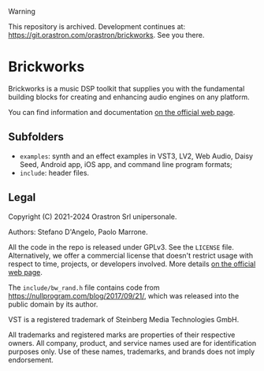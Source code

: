 > [!WARNING]
> This repository is archived. Development continues at: https://git.orastron.com/orastron/brickworks. See you there.

# Brickworks

Brickworks is a music DSP toolkit that supplies you with the fundamental building blocks for creating and enhancing audio engines on any platform.

You can find information and documentation [on the official web page](https://www.orastron.com/brickworks).

## Subfolders

* `examples`: synth and an effect examples in VST3, LV2, Web Audio, Daisy Seed, Android app, iOS app, and command line program formats;
* `include`: header files.

## Legal

Copyright (C) 2021-2024 Orastron Srl unipersonale.

Authors: Stefano D'Angelo, Paolo Marrone.

All the code in the repo is released under GPLv3. See the `LICENSE` file. Alternatively, we offer a commercial license that doesn't restrict usage with respect to time, projects, or developers involved. More details [on the official web page](https://www.orastron.com/brickworks#license-pricing).

The `include/bw_rand.h` file contains code from https://nullprogram.com/blog/2017/09/21/, which was released into the public domain by its author.

VST is a registered trademark of Steinberg Media Technologies GmbH.

All trademarks and registered marks are properties of their respective owners. All company, product, and service names used are for identification purposes only. Use of these names, trademarks, and brands does not imply endorsement.
